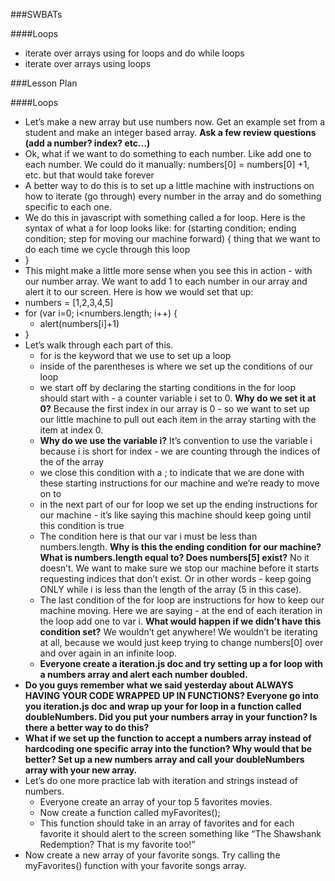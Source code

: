 ###SWBATs

####Loops
+ iterate over arrays using for loops and do while loops
+ iterate over arrays using loops

###Lesson Plan

####Loops
+ Let’s make a new array but use numbers now. Get an example set from a student and make an integer based array. <b>Ask a few review questions (add a number? index? etc…)</b>
+ Ok, what if we want to do something to each number. Like add one to each number. We could do it manually: numbers[0] = numbers[0] +1, etc. but that would take forever
+ A better way to do this is to set up a little machine with instructions on how to iterate (go through) every number in the array and do something specific to each one.
+ We do this in javascript with something called a for loop. Here is the syntax of what a for loop looks like:
for (starting condition; ending condition; step for moving our machine forward) {
  thing that we want to do each time we cycle through this loop
+ }
+ This might make a little more sense when you see this in action - with our number array. We want to add 1 to each number in our array and alert it to our screen. Here is how we would set that up:
+ numbers = [1,2,3,4,5]
+ for (var i=0; i<numbers.length; i++) {
    + alert(numbers[i]+1)
+ }
+ Let’s walk through each part of this.
  + for is the keyword that we use to set up a loop
  + inside of the parentheses is where we set up the conditions of our loop
  + we start off by declaring the starting conditions in the for loop should start with - a counter variable i set to 0. <b>Why do we set it at 0?</b> Because the first index in our array is 0 - so we want to set up our little machine to pull out each item in the array starting with the item at index 0.
  + <b>Why do we use the variable i?</b> It’s convention to use the variable i because i is short for index - we are counting through the indices of the of the array
  + we close this condition with a ; to indicate that we are done with these starting instructions for our machine and we’re ready to move on to 
  + in the next part of our for loop we set up the ending instructions for our machine - it’s like saying this machine should keep going until this condition is true
  + The condition here is that our var i must be less than numbers.length. <b>Why is this the ending condition for our machine? What is numbers.length equal to? Does numbers[5] exist?</b> No it doesn’t. We want to make sure we stop our machine before it starts requesting indices that don’t exist. Or in other words - keep going ONLY while i is less than the length of the array (5 in this case). 
  + The last condition of the for loop are instructions for how to keep our machine moving. Here we are saying - at the end of each iteration in the loop add one to var i. <b>What would happen if we didn’t have this condition set?</b> We wouldn’t get anywhere! We wouldn’t be iterating at all, because we would just keep trying to change numbers[0] over and over again in an infinite loop.
  + <b>Everyone create a iteration.js doc and try setting up a for loop with a numbers array and alert each number doubled.</b>
+ <b>Do you guys remember what we said yesterday about ALWAYS HAVING YOUR CODE WRAPPED UP IN FUNCTIONS? Everyone go into you iteration.js doc and wrap up your for loop in a function called doubleNumbers. Did you put your numbers array in your function? Is there a better way to do this?
+ What if we set up the function to accept a numbers array instead of hardcoding one specific array into the function? Why would that be better? Set up a new numbers array and call your doubleNumbers array with your new array.</b>
+ Let’s do one more practice lab with iteration and strings instead of numbers. 
  + Everyone create an array of your top 5 favorites movies.
  + Now create a function called myFavorites();
  + This function should take in an array of favorites and for each favorite it should alert to the screen something like “The Shawshank Redemption? That is my favorite too!”
+ Now create a new array of your favorite songs. Try calling the myFavorites() function with your favorite songs array.

